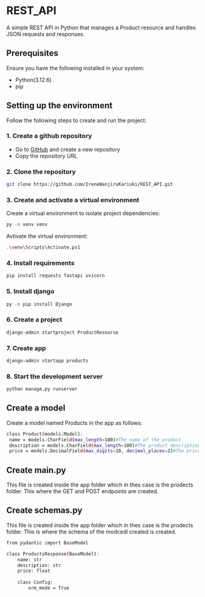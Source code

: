 # REST_API

A simple REST API in Python that manages a Product resource and handles JSON requests and responses.

## Prerequisites
Ensure you have the following installed in your system:
 - Python(3.12.6)
 - pip

## Setting up the environment
Follow the following steps to create and run the project:

### 1. Create a github repository
 - Go to [GitHub](https://github.com/) and create a new repository
 - Copy the repository URL

### 2. Clone the repository
 ```bash
 git clone https://github.com/IreneWanjiruKariuki/REST_API.git
 ```

 ### 3. Create and activate a virtual environment
 Create a virtual environment to isolate project dependencies:

 ```bash
 py -m venv venv
 ```

 Avtivate the virtual environment:


 ```bash
 .\venv\Scripts\Activate.ps1
 ```

 ### 4. Install requirements

 ```bash
 pip install requests fastapi uvicorn
 ```

 ### 5. Install django

 ```bash
 py -m pip install Django
 ```

 ### 6. Create a project

 ```bash
 django-admin startproject ProductResourse
 ```

 ### 7. Create app

 ```bash
 django-admin startapp products
 ```

 ### 8. Start the development server

 ```bash
 python manage.py runserver
 ```

 ## Create a model
 Create a model named Products in the app as follows:
 ```bash
 class Product(models.Model):
  name = models.CharField(max_length=100)#The name of the product
  description = models.CharField(max_length=100)#The product description
  price = models.DecimalField(max_digits=10, decimal_places=2)#The price of the product
```

## Create main.py

This file is created inside the app folder which in thes case is the prodects folder. This where the GET and POST endpoints are created.

## Create schemas.py

This file is created inside the app folder which in thes case is the prodects folder. This is where the schema of the modcedl created is created.

```bash
from pydantic import BaseModel

class ProductsResponse(BaseModel):
    name: str
    description: str
    price: float
    
    class Config:
        orm_mode = True
```